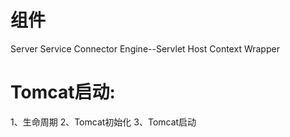 # 组件
 Server
 Service
 Connector
 Engine--Servlet
 Host
 Context
 Wrapper
# Tomcat启动:
1、生命周期
2、Tomcat初始化
3、Tomcat启动